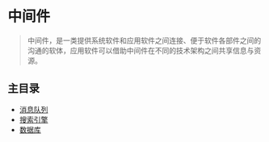 # 中间件

> 中间件，是一类提供系统软件和应用软件之间连接、便于软件各部件之间的沟通的软体，应用软件可以借助中间件在不同的技术架构之间共享信息与资源。

## 主目录

- [消息队列](./message_queue/README.md)
- [搜索引擎](./search_engine/README.md)
- [数据库](./database/README.md)
